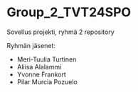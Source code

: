 # Group_2_TVT24SPO
Sovellus projekti, ryhmä 2 repository

Ryhmän jäsenet: 
- Meri-Tuulia Turtinen
- Aliisa Alalammi
- Yvonne Frankort
- Pilar Murcia Pozuelo
